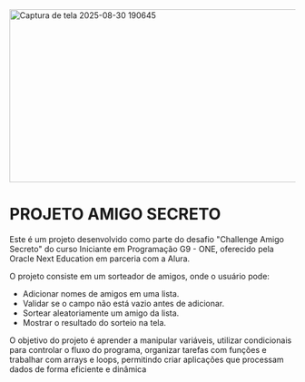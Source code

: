 <img width="1666" height="305" alt="Captura de tela 2025-08-30 190645" src="https://github.com/user-attachments/assets/4a7714b3-cdba-4a43-9978-9fd8ed7b389d" />

# PROJETO AMIGO SECRETO

Este é um projeto desenvolvido como parte do desafio "Challenge Amigo Secreto" do curso Iniciante em Programação G9 - ONE, oferecido pela Oracle Next Education em parceria com a Alura.

O projeto consiste em um sorteador de amigos, onde o usuário pode:

* Adicionar nomes de amigos em uma lista.
* Validar se o campo não está vazio antes de adicionar.
* Sortear aleatoriamente um amigo da lista.
* Mostrar o resultado do sorteio na tela.

O objetivo do projeto é aprender a manipular variáveis, utilizar condicionais para controlar o fluxo do programa, organizar tarefas com funções e trabalhar com arrays e loops, permitindo criar aplicações que processam dados de forma eficiente e dinâmica
